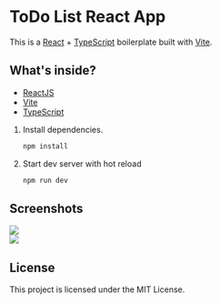 # ToDo List React App

This is a [React](https://reactjs.org) + [TypeScript](https://www.typescriptlang.org/) boilerplate built with [Vite](https://vitejs.dev).

## What's inside?

- [ReactJS](https://reactjs.org)
- [Vite](https://vitejs.dev)
- [TypeScript](https://www.typescriptlang.org)

1. Install dependencies.

   ```bash
   npm install
   ```

2. Start dev server with hot reload
   ```bash
   npm run dev
   ```

## Screenshots

<img src="https://i.ibb.co/28m0dPh/Captura-de-tela-de-2023-01-05-07-48-41.png" border="0" />
<br />
<img src="https://i.ibb.co/0DKyjGr/Captura-de-tela-de-2023-01-05-07-46-47.png" border="0" />

## License

This project is licensed under the MIT License.